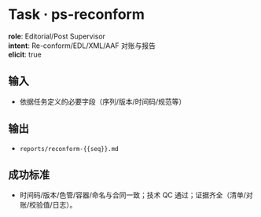 # Task · ps-reconform

**role**: Editorial/Post Supervisor  
**intent**: Re-conform/EDL/XML/AAF 对账与报告  
**elicit**: true

## 输入

- 依据任务定义的必要字段（序列/版本/时间码/规范等）

## 输出

- `reports/reconform-{{seq}}.md`

## 成功标准

- 时间码/版本/色管/容器/命名与合同一致；技术 QC 通过；证据齐全（清单/对账/校验值/日志）。
